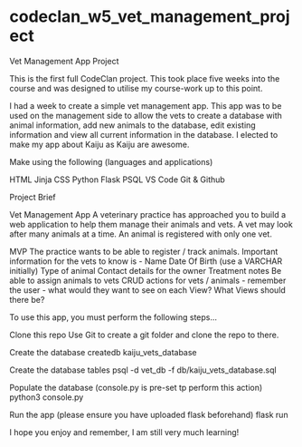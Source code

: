 # codeclan_w5_vet_management_project

Vet Management App Project

This is the first full CodeClan project. This took place five weeks into the course and was designed to utilise my course-work up to this point.

I had a week to create a simple vet management app. This app was to be used on the management side to allow the vets to create a database with animal information, add new animals to the database, edit existing information and view all current information in the database. I elected to make my app about Kaiju as Kaiju are awesome.

Make using the following (languages and applications)

HTML
Jinja
CSS
Python
Flask
PSQL
VS Code
Git & Github

Project Brief

Vet Management App
A veterinary practice has approached you to build a web application to help them manage their animals and vets. A vet may look after many animals at a time. An animal is registered with only one vet.

MVP
The practice wants to be able to register / track animals. Important information for the vets to know is -
Name
Date Of Birth (use a VARCHAR initially)
Type of animal
Contact details for the owner
Treatment notes
Be able to assign animals to vets
CRUD actions for vets / animals - remember the user - what would they want to see on each View? What Views should there be?

To use this app, you must perform the following steps...

Clone this repo
Use Git to create a git folder and clone the repo to there.

Create the database
createdb kaiju_vets_database

Create the database tables
psql -d vet_db -f db/kaiju_vets_database.sql

Populate the database (console.py is pre-set tp perform this action)
python3 console.py

Run the app (please ensure you have uploaded flask beforehand)
flask run

I hope you enjoy and remember, I am still very much learning!
